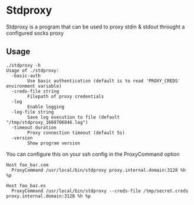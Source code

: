 # Stdproxy

Stdproxy is a program that can be used to proxy stdin & stdout throught a configured socks proxy

## Usage

```text
./stdproxy -h
Usage of ./stdproxy:
  -basic-auth
        Use basic authentication (default is to read 'PROXY_CREDS' environment variable)
  -creds-file string
        Filepath of proxy credentials
  -log
        Enable logging
  -log-file string
        Save log execution to file (default "/tmp/stdproxy_1669706846.log")
  -timeout duration
        Proxy connection timeout (default 5s)
  -version
        Show program version
```

You can configure this on your ssh config in the ProxyCommand option

```text
Host foo_bar.com
  ProxyCommand /usr/local/bin/stdproxy proxy.internal.domain:3128 %h %p

Host foo_baz.es
  ProxyCommand /usr/local/bin/stdproxy --creds-file /tmp/secret.creds proxy.internal.domain:3128 %h %p 
```